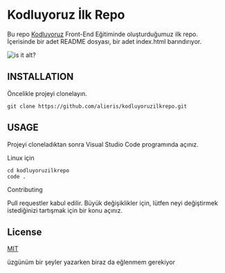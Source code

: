 # Kodluyoruz İlk Repo
Bu repo [Kodluyoruz](https://abilinkverdinizdebenmiyazmadim.com) Front-End Eğitiminde oluşturduğumuz ilk repo. İçerisinde bir adet README dosyası, bir adet index.html barındırıyor.

 ![is it alt?](https://ctl.s6img.com/society6/img/sZD2cPahKHvQXqm7lPn04ZwucIM/w_700/prints/~artwork/s6-original-art-uploads/society6/uploads/misc/ab5931e7baae43528500266cf1cf8d21/~~/worlds-worst-programmer-prints.jpg)


## INSTALLATION

Öncelikle projeyi clonelayın.


    git clone https://github.com/alieris/kodluyoruzilkrepo.git 
 


## USAGE

Projeyi cloneladıktan sonra Visual Studio Code programında açınız.

Linux için



    cd kodluyoruzilkrepo
    code . 



Contributing

Pull requestler kabul edilir. Büyük değişiklikler için, lütfen neyi değiştirmek istediğinizi tartışmak için bir konu açınız.

## License

[MIT](https://mit.gov.tr)

üzgünüm bir şeyler yazarken biraz da eğlenmem gerekiyor